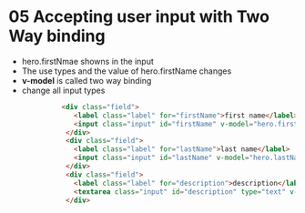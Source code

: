 # 05 Accepting user input with Two Way binding
- hero.firstNmae showns in the input
- The use types and the value of hero.firstName changes
-  **v-model** is called two way binding
-  change all input types


```html
             <div class="field">
                <label class="label" for="firstName">first name</label>
                <input class="input" id="firstName" v-model="hero.firstName" />
              </div>
              <div class="field">
                <label class="label" for="lastName">last name</label>
                <input class="input" id="lastName" v-model="hero.lastName" />
              </div>
              <div class="field">
                <label class="label" for="description">description</label>
                <textarea class="input" id="description" type="text" v-model="hero.description" />
              </div>
```